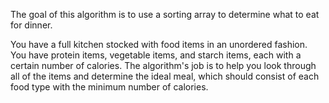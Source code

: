 The goal of this algorithm is to use a sorting array to determine what to eat for dinner.

You have a full kitchen stocked with food items in an unordered fashion. You have protein items, vegetable items, and starch items, each with a certain number of calories. The algorithm's job is to help you look through all of the items and determine the ideal meal, which should consist of each food type with the minimum number of calories. 

